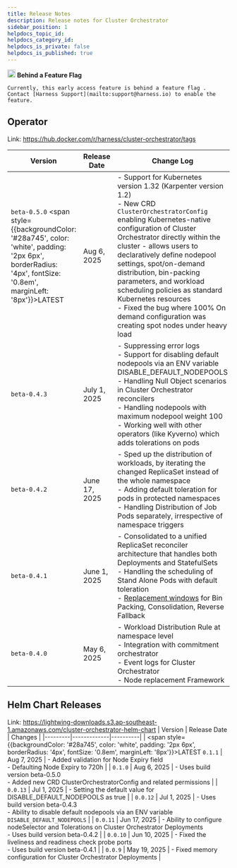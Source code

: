 ```yaml
---
title: Release Notes
description: Release notes for Cluster Orchestrator
sidebar_position: 1
helpdocs_topic_id: 
helpdocs_category_id: 
helpdocs_is_private: false
helpdocs_is_published: true
---
```



<div style={{
  backgroundColor: '#fff3cd',
  border: '1px solid #ffeaa7',
  borderRadius: '8px',
  padding: '16px',
  margin: '20px 0'
}}>
  <p style={{margin: 0}}>
    <img src="/img/icon_ff.svg" alt="Feature Flag" width="18" style={{marginRight: '0.4rem', verticalAlign: 'middle'}}/> <strong>Behind a Feature Flag</strong>

    Currently, this early access feature is behind a feature flag . Contact [Harness Support](mailto:support@harness.io) to enable the feature.
  </p>
</div>


## Operator

Link: https://hub.docker.com/r/harness/cluster-orchestrator/tags

| Version        |      Release Date         |       Change Log |
|-----------------|-------------------|------------------|
| `beta-0.5.0` <span style={{backgroundColor: '#28a745', color: 'white', padding: '2px 6px', borderRadius: '4px', fontSize: '0.8em', marginLeft: '8px'}}>LATEST</span> | Aug 6, 2025  | - Support for Kubernetes version 1.32 (Karpenter version 1.2)<br/>- New CRD `ClusterOrchestratorConfig` enabling Kubernetes-native configuration of Cluster Orchestrator directly within the cluster - allows users to declaratively define nodepool settings, spot/on-demand distribution, bin-packing parameters, and workload scheduling policies as standard Kubernetes resources<br/>- Fixed the bug where 100% On demand configuration was creating spot nodes under heavy load |
| `beta-0.4.3`  | July 1, 2025  | - Suppressing error logs<br/>- Support for disabling default nodepools via an ENV variable DISABLE_DEFAULT_NODEPOOLS<br/>- Handling Null Object scenarios in Cluster Orchestrator reconcilers<br/>- Handling nodepools with maximum nodepool weight 100<br/>- Working well with other operators (like Kyverno) which adds tolerations on pods |
| `beta-0.4.2`  | June 17, 2025  | - Sped up the distribution of workloads, by iterating the changed ReplicaSet instead of the whole namespace<br/>- Adding default toleration for pods in protected namespaces<br/>- Handling Distribution of Job Pods separately, irrespective of namespace triggers |
| `beta-0.4.1`  | June 1, 2025  | - Consolidated to a unified ReplicaSet reconciler architecture that handles both Deployments and StatefulSets <br/>- Handling the scheduling of Stand Alone Pods with default toleration<br/>- [Replacement windows](https://developer.harness.io/release-notes/cloud-cost-management/#-new-feature-replacement-schedules) for Bin Packing, Consolidation, Reverse Fallback |
| `beta-0.4.0`  | May 6, 2025  | - Workload Distribution Rule at namespace level<br/>- Integration with commitment orchestrator<br/>- Event logs for Cluster Orchestrator<br/>- Node replacement Framework |


## Helm Chart Releases

Link: https://lightwing-downloads.s3.ap-southeast-1.amazonaws.com/cluster-orchestrator-helm-chart
| Version | Release Date | Changes |
|---------|-------------|----------|
| <span style={{backgroundColor: '#28a745', color: 'white', padding: '2px 6px', borderRadius: '4px', fontSize: '0.8em', marginLeft: '8px'}}>LATEST</span> `0.1.1`  | Aug 7, 2025  | - Added validation for Node Expiry field<br/>- Defaulting Node Expiry to 720h |
| `0.1.0`   | Aug 6, 2025  | - Uses build version beta-0.5.0<br/>- Added new CRD ClusterOrchestratorConfig and related permissions |
| `0.0.13`  | Jul 1, 2025  | - Setting the default value for DISABLE_DEFAULT_NODEPOOLS as true |
| `0.0.12`  | Jul 1, 2025  | - Uses build version beta-0.4.3<br/>- Ability to disable default nodepools via an ENV variable `DISABLE_DEFAULT_NODEPOOLS` |
| `0.0.11`  | Jun 17, 2025 | - Ability to configure nodeSelector and Tolerations on Cluster Orchestrator Deployments<br/>- Uses build version beta-0.4.2 |
| `0.0.10`  | Jun 10, 2025 | - Fixed the liveliness and readiness check probe ports<br/>- Uses build version beta-0.4.1 |
| `0.0.9`   | May 19, 2025 | - Fixed memory configuration for Cluster Orchestrator Deployments |










